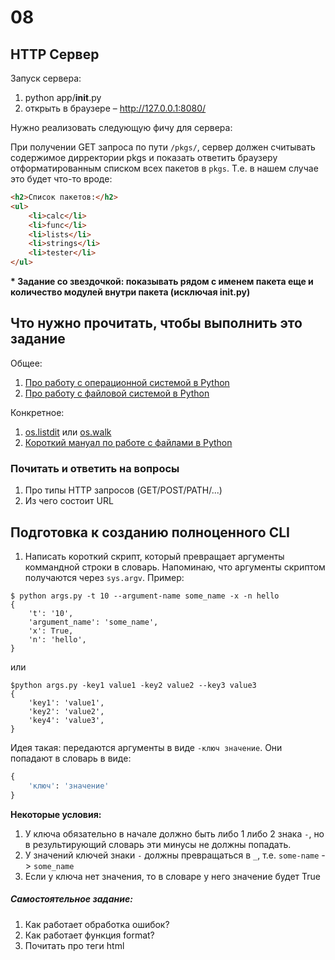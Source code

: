 # 08

## HTTP Сервер

Запуск сервера:
1) python app/__init__.py
2) открыть в браузере – http://127.0.0.1:8080/



Нужно реализовать следующую фичу для сервера: 

При получении GET запроса по пути `/pkgs/`, сервер должен считывать содержимое дирректории pkgs и показать ответить браузеру отформатированным списком всех пакетов в `pkgs`. Т.е. в нашем случае это будет что-то вроде: 

```html
<h2>Список пакетов:</h2>
<ul>
    <li>calc</li>
    <li>func</li>
    <li>lists</li>
    <li>strings</li>
    <li>tester</li>
</ul>
```

<b>* Задание со звездочкой: показывать рядом с именем пакета еще и количество модулей внутри пакета (исключая __init__.py)</b>

## Что нужно прочитать, чтобы выполнить это задание

Общее: 
 1. [Про работу с операционной системой в Python](https://docs.python.org/2/library/os.html)
 2. [Про работу с файловой системой в Python](https://docs.python.org/3/library/filesys.html)

Конкретное:
 1. [os.listdit](https://docs.python.org/2/library/os.html#os.listdir) или [os.walk](https://docs.python.org/3/library/os.html#os.walk)
 2. [Короткий мануал по работе с файлами в Python](https://www.saltycrane.com/blog/2008/04/working-with-files-and-directories-in/)

### Почитать и ответить на вопросы

 1. Про типы HTTP запросов (GET/POST/PATH/...)
 2. Из чего состоит URL


## Подготовка к созданию полноценного CLI

1. Написать короткий скрипт, который превращает аргументы коммандной строки в словарь. Напоминаю, что аргументы скриптом получаются через `sys.argv`. Пример: 

```
$ python args.py -t 10 --argument-name some_name -x -n hello
{
    't': '10',
    'argument_name': 'some_name',
    'x': True,
    'n': 'hello',
}
```

или 

```
$python args.py -key1 value1 -key2 value2 --key3 value3
{
    'key1': 'value1',
    'key2': 'value2',
    'key4': 'value3',
}
```

Идея такая: передаются аргументы в виде `-ключ значение`. Они попадают в словарь в виде: 

```python
{
    'ключ': 'значение'
}
```

**Некоторые условия:**
 1. У ключа обязательно в начале должно быть либо 1 либо 2 знака `-`, но в результирующий словарь эти минусы не должны попадать. 
 2. У значений ключей знаки `-` должны превращаться в `_`, т.е. `some-name` -> `some_name`
 3. Если у ключа нет значения, то в словаре у него значение будет True


 ##### Самостоятельное задание:

 1. Как работает обработка ошибок?
 2. Как работает функция format?
 3. Почитать про теги html